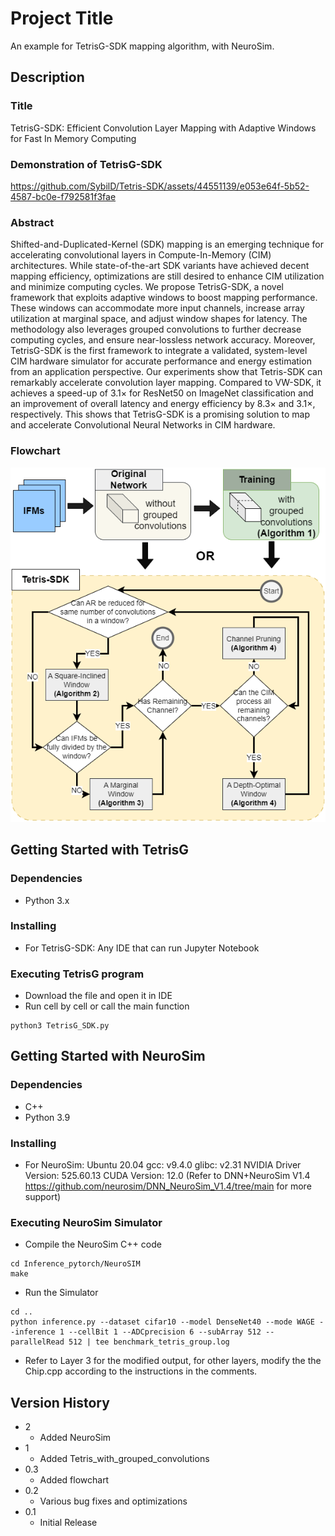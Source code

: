 # Project Title

An example for TetrisG-SDK mapping algorithm, with NeuroSim.

## Description

### Title
TetrisG-SDK: Efficient Convolution Layer Mapping with Adaptive Windows for Fast In Memory Computing

### Demonstration of TetrisG-SDK
https://github.com/SybilD/Tetris-SDK/assets/44551139/e053e64f-5b52-4587-bc0e-f792581f3fae

### Abstract
Shifted-and-Duplicated-Kernel (SDK) mapping is an emerging technique for accelerating convolutional layers in Compute-In-Memory (CIM) architectures. While state-of-the-art SDK variants have achieved decent mapping efficiency, optimizations are still desired to enhance CIM utilization and minimize computing cycles. We propose TetrisG-SDK, a novel framework that exploits adaptive windows to boost mapping performance. These windows can accommodate more input channels, increase array utilization at marginal space, and adjust window shapes for latency. The methodology also leverages grouped convolutions to further decrease computing cycles, and ensure near-lossless network accuracy. Moreover, TetrisG-SDK is the first framework to integrate a validated, system-level CIM hardware simulator for accurate performance and energy estimation from an application perspective. Our experiments show that Tetris-SDK can remarkably accelerate convolution layer mapping. Compared to VW-SDK, it achieves a speed-up of 3.1× for ResNet50 on ImageNet classification and an improvement of overall latency and energy efficiency by 8.3× and 3.1×, respectively. This shows that TetrisG-SDK is a promising solution to map and accelerate Convolutional Neural Networks in CIM hardware.

### Flowchart
![Tetris-SDK flowchart](flowchart.png)

## Getting Started with TetrisG

### Dependencies

* Python 3.x

### Installing

* For TetrisG-SDK: Any IDE that can run Jupyter Notebook

### Executing TetrisG program

* Download the file and open it in IDE
* Run cell by cell or call the main function

```
python3 TetrisG_SDK.py
```

## Getting Started with NeuroSim

### Dependencies

* C++
* Python 3.9

### Installing

* For NeuroSim: Ubuntu 20.04 gcc: v9.4.0 glibc: v2.31 NVIDIA Driver Version: 525.60.13 CUDA Version: 12.0 (Refer to DNN+NeuroSim V1.4 https://github.com/neurosim/DNN_NeuroSim_V1.4/tree/main for more support)

### Executing NeuroSim Simulator

* Compile the NeuroSim C++ code
```
cd Inference_pytorch/NeuroSIM
make
```

* Run the Simulator
```
cd ..
python inference.py --dataset cifar10 --model DenseNet40 --mode WAGE --inference 1 --cellBit 1 --ADCprecision 6 --subArray 512 --parallelRead 512 | tee benchmark_tetris_group.log
```

* Refer to Layer 3 for the modified output, for other layers, modify the the Chip.cpp according to the instructions in the comments.

## Version History
* 2
    * Added NeuroSim
* 1
    * Added Tetris_with_grouped_convolutions
* 0.3
    * Added flowchart
* 0.2
    * Various bug fixes and optimizations
* 0.1
    * Initial Release

